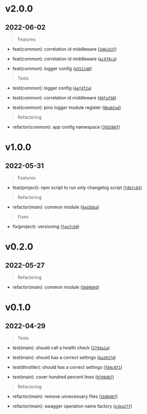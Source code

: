 # v2.0.0

## 2022-06-02

> Features

* feat(common): correlation id middleware ([`246cb37`](https://ssh.dev.azure.com/git@ssh.dev.azure.com:v3/QsaudeDevOps/DigitalWorkPlace/node-nestjs-startkit/commit/246cb379b829b05ce07f7df682675853a4a82531))

* feat(common): correlation id middleware ([`ec978ca`](https://ssh.dev.azure.com/git@ssh.dev.azure.com:v3/QsaudeDevOps/DigitalWorkPlace/node-nestjs-startkit/commit/ec978caf6d2c9e05a0dcbafa3b0046022b52f58f))

* feat(common): logger config ([`e551140`](https://ssh.dev.azure.com/git@ssh.dev.azure.com:v3/QsaudeDevOps/DigitalWorkPlace/node-nestjs-startkit/commit/e5511401466a04483fd7b28246bf19cecd1785ff))

> Tests

* test(common): logger config ([`4efdf2a`](https://ssh.dev.azure.com/git@ssh.dev.azure.com:v3/QsaudeDevOps/DigitalWorkPlace/node-nestjs-startkit/commit/4efdf2af4e09986412f6bf60fac159976ebfff67))

* test(common): correlation id middleware ([`90faf98`](https://ssh.dev.azure.com/git@ssh.dev.azure.com:v3/QsaudeDevOps/DigitalWorkPlace/node-nestjs-startkit/commit/90faf98ad5aa6fcfe788b33892f426e14f270e81))

* test(common): pino logger module register ([`0bab5ad`](https://ssh.dev.azure.com/git@ssh.dev.azure.com:v3/QsaudeDevOps/DigitalWorkPlace/node-nestjs-startkit/commit/0bab5ad7bd5429ae58e095bd959ca768ce1729df))

> Refactoring

* refactor(common): app config namespace ([`765580f`](https://ssh.dev.azure.com/git@ssh.dev.azure.com:v3/QsaudeDevOps/DigitalWorkPlace/node-nestjs-startkit/commit/765580fcd6fba9fae64b9c4c2cd992e1c07abc30))

# v1.0.0

## 2022-05-31

> Features

* feat(project): npm script to run only changelog script ([`fdb7c65`](https://ssh.dev.azure.com/git@ssh.dev.azure.com:v3/QsaudeDevOps/DigitalWorkPlace/node-nestjs-startkit/commit/fdb7c655b39e7e9e6aff0e9d363361dba6565dc1))

> Refactoring

* refactor(main): common module ([`9ad3bba`](https://ssh.dev.azure.com/git@ssh.dev.azure.com:v3/QsaudeDevOps/DigitalWorkPlace/node-nestjs-startkit/commit/9ad3bba9cbfef3db6747b6d97087f87eaba9a47b))

> Fixes

* fix(project): versioning ([`fee7cb9`](https://ssh.dev.azure.com/git@ssh.dev.azure.com:v3/QsaudeDevOps/DigitalWorkPlace/node-nestjs-startkit/commit/fee7cb9de76fa3981e80ee1690ca75b4afeee511))

# v0.2.0

## 2022-05-27

> Refactoring

* refactor(main): common module ([`5609b0d`](https://ssh.dev.azure.com/git@ssh.dev.azure.com:v3/QsaudeDevOps/DigitalWorkPlace/node-nestjs-startkit/commit/5609b0daafc26e617c936219df438d38723cfbf1))

# v0.1.0

## 2022-04-29

> Tests

* test(main): should call a health check ([`279da1a`](https://ssh.dev.azure.com/git@ssh.dev.azure.com:v3/QsaudeDevOps/DigitalWorkPlace/node-nestjs-startkit/commit/279da1a600c63f5b04a940bb03e64957bb845193))

* test(main): should has a correct settings ([`ba20374`](https://ssh.dev.azure.com/git@ssh.dev.azure.com:v3/QsaudeDevOps/DigitalWorkPlace/node-nestjs-startkit/commit/ba20374d37043ca699b921a85b25c1d4e0b6d804))

* test(throttler): should has a correct settings ([`f84c071`](https://ssh.dev.azure.com/git@ssh.dev.azure.com:v3/QsaudeDevOps/DigitalWorkPlace/node-nestjs-startkit/commit/f84c071ca1fc7f2c1e8c6267d5d5b05f54dfc0ec))

* test(main): cover hundred percent lines ([`0708d67`](https://ssh.dev.azure.com/git@ssh.dev.azure.com:v3/QsaudeDevOps/DigitalWorkPlace/node-nestjs-startkit/commit/0708d67fdddf7d5dc54d9d0bfffe89fead1a1f66))

> Refactoring

* refactor(main): remove unnecessary files ([`1b88d6f`](https://ssh.dev.azure.com/git@ssh.dev.azure.com:v3/QsaudeDevOps/DigitalWorkPlace/node-nestjs-startkit/commit/1b88d6f267d5067346700943f666134878d55a79))

* refactor(main): swagger operation name factory ([`e1ba277`](https://ssh.dev.azure.com/git@ssh.dev.azure.com:v3/QsaudeDevOps/DigitalWorkPlace/node-nestjs-startkit/commit/e1ba277353b8809d6eeec21323d1d768eddb3665))
